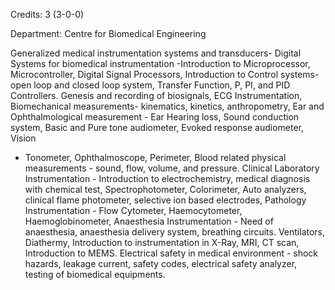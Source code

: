 Credits: 3 (3-0-0)

Department: Centre for Biomedical Engineering

Generalized medical instrumentation systems and transducers- Digital Systems for biomedical instrumentation -Introduction to Microprocessor, Microcontroller, Digital Signal Processors, Introduction to Control systems- open loop and closed loop system, Transfer Function, P, PI, and PID Controllers. Genesis and recording of biosignals, ECG Instrumentation, Biomechanical measurements- kinematics, kinetics, anthropometry, Ear and Ophthalmological measurement - Ear Hearing loss, Sound conduction system, Basic and Pure tone audiometer, Evoked response audiometer, Vision
- Tonometer, Ophthalmoscope, Perimeter, Blood related physical measurements - sound, flow, volume, and pressure. Clinical Laboratory Instrumentation - Introduction to electrochemistry, medical diagnosis with chemical test, Spectrophotometer, Colorimeter, Auto analyzers, clinical flame photometer, selective ion based electrodes, Pathology Instrumentation - Flow Cytometer, Haemocytometer, Haemoglobinometer, Anaesthesia Instrumentation - Need of anaesthesia, anaesthesia delivery system, breathing circuits. Ventilators, Diathermy, Introduction to instrumentation in X-Ray, MRI, CT scan, Introduction to MEMS. Electrical safety in medical environment - shock hazards, leakage current, safety codes, electrical safety analyzer, testing of biomedical equipments.